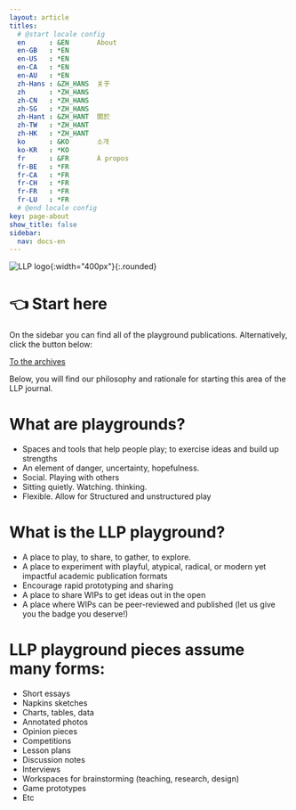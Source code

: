 ```yaml
---
layout: article
titles:
  # @start locale config
  en      : &EN       About
  en-GB   : *EN
  en-US   : *EN
  en-CA   : *EN
  en-AU   : *EN
  zh-Hans : &ZH_HANS  关于
  zh      : *ZH_HANS
  zh-CN   : *ZH_HANS
  zh-SG   : *ZH_HANS
  zh-Hant : &ZH_HANT  關於
  zh-TW   : *ZH_HANT
  zh-HK   : *ZH_HANT
  ko      : &KO       소개
  ko-KR   : *KO
  fr      : &FR       À propos
  fr-BE   : *FR
  fr-CA   : *FR
  fr-CH   : *FR
  fr-FR   : *FR
  fr-LU   : *FR
  # @end locale config
key: page-about
show_title: false
sidebar:
  nav: docs-en
---
```


![LLP logo](https://www.llpjournal.org/wp-content/uploads/2020/02/LLP-bold-slant.png){:width="400px"}{:.rounded}

# 👈 Start here

On the sidebar you can find all of the playground publications. Alternatively, click the button below:

<a class="button button--success button--rounded button--lg" href="https://playground.llpjournal.org/archive.html"><i class="far fa-play-circle"></i> To the archives </a>

Below, you will find our philosophy and rationale for starting this area of the LLP journal.


# What are playgrounds?

- Spaces and tools that help people play; to exercise ideas and build up strengths
- An element of danger, uncertainty, hopefulness.
- Social. Playing with others
- Sitting quietly. Watching. thinking.
- Flexible. Allow for Structured and unstructured play

# What is the LLP playground?
- A place to play, to share, to gather, to explore.
- A place to experiment with playful, atypical, radical, or modern yet impactful academic publication formats
- Encourage rapid prototyping and sharing
- A place to share WIPs to get ideas out in the open
- A place where WIPs can be peer-reviewed and published (let us give you the badge you deserve!)

# LLP playground pieces assume many forms:

- Short essays
- Napkins sketches
- Charts, tables, data
- Annotated photos
- Opinion pieces
- Competitions
- Lesson plans
- Discussion notes
- Interviews
- Workspaces for brainstorming (teaching, research, design)
- Game prototypes
- Etc
